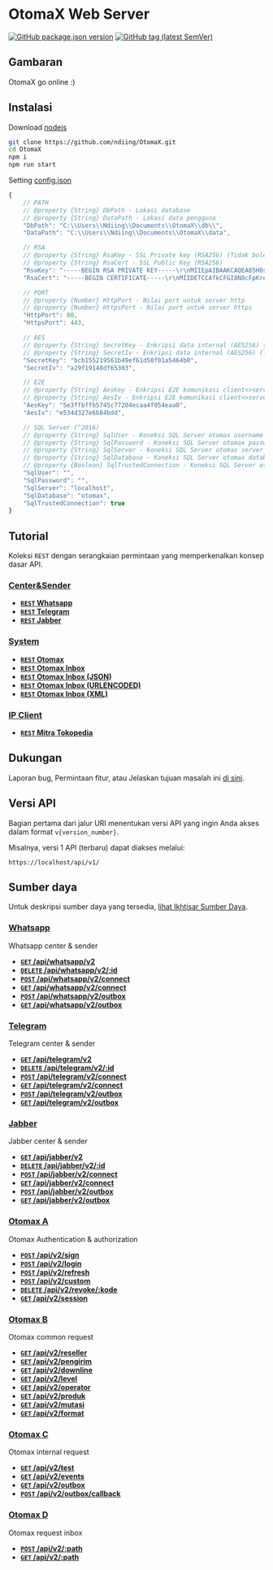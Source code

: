 # OtomaX Web Server

[![GitHub package.json version](https://img.shields.io/github/package-json/v/ndiing/otomax)](https://github.com/ndiing/OtomaX/releases)
[![GitHub tag (latest SemVer)](https://img.shields.io/github/v/tag/ndiing/otomax)](https://github.com/ndiing/OtomaX/releases)

## Gambaran

OtomaX go online :)

## Instalasi

Download [nodejs](https://nodejs.org/en/download/)

```bash
git clone https://github.com/ndiing/OtomaX.git
cd OtomaX
npm i
npm run start
```

Setting [config.json]()

```js
{
    // PATH
    // @property {String} DbPath - Lokasi database
    // @property {String} DataPath - Lokasi data pengguna
    "DbPath": "C:\\Users\\Ndiing\\Documents\\OtomaX\\db\\",
    "DataPath": "C:\\Users\\Ndiing\\Documents\\OtomaX\\data",

    // RSA
    // @property {String} RsaKey - SSL Private key (RSA256) (Tidak boleh dibagikan.)
    // @property {String} RsaCert - SSL Public Key (RSA256)
    "RsaKey": "-----BEGIN RSA PRIVATE KEY-----\r\nMIIEpAIBAAKCAQEA85H0st4fHtcYUmWwsnjQCvb4ZIMDmp7i05JkXaO6xRhJsopi\r\nWyqkc72aGpnLTcwI2ZQyraidrIcRDoZmO6TCLj3q3XiZQOu/8Ww8ZJ6bodnZIbAm\r\noDoBjAEV2iv1yz/ugdKI416ww4OxwHpdjTWjNPEY2ON8MrAJbRTQM8SBOd/LWo5R\r\nJNV6nva+lETRTLauNV2dE7fv4+aarz80AxUJ+miYRbdFHvax2TI4qK6LqANmTpHn\r\ntfuUPKZLjyg7PXyhlR6dtdmb3ny0tAeEvqSX05VUO+gh5b8Tgn3U6xX0RLfsrpk4\r\n+eWYqglRXd5tabCZqG84kT1xziOOcG0EBR5kYwIDAQABAoIBAA3DJndg05NThf1J\r\n36UF7INiFwDe4jo/VgOsVt1vneL7D1b2OL5791TO1sFABVu89pcMp5xmVZpk+1K9\r\nx1MBaTNhrj6bTNV9PJgwjG0HBTYs7/bWVChjfqjhetGcAERetWRCeBeYxxYU/9sn\r\nTtfmuvUH1maS2/alObMfJPB33vFdFo/YxAdOvBI46TR9d3QdKep95dTLFb2RtgIj\r\nw7q9FKb52oZ6mgYBqEqg+yQI2ps7EsmdWGobp33nIaKHIEMebbWEVrHtqg6+J03X\r\nOmsqrTjAdHULJDEc4vdPkBSrXFz1mbszQCTvaXx1r7nQ9J8IRMvQEe3xlhCldacx\r\nslPI+akCgYEA/vtzC8UNqn8Cvv6AosP5vma86DeAYHXSpADoHCZNVQoOvYlUGIaZ\r\nhPn8qbewmNGoTHj0kt1wQcmSkxd8uhHA9dsITh+pyocPUcYSiQSawJ4JvInbP0Ds\r\n1JHp2NPBgWJe7y8FYBHlMhSZnaJBv9nZfbIWAsShyJzJFQTzXN/V7UUCgYEA9IrY\r\nW9ZcNzSOV9cerlI37Cq52T7gNU3mXWxVcWyXFEUBDYaX0aSfYlx1qSRKBRUmoKpl\r\nrV/DjhKpkGTQKN7ykwzWElD1rYCdtQ9hb22jxfcj8pI1LHXf3BDToRiLMzC/QnAX\r\nzHMPGNFc4pIEEibD+KEvimrRciWQhAVpGBNtAYcCgYAaHDeYsfIHToBCfJ9Bi53s\r\nYGrhwKU1u3r5blpWX5m1ppUB1ak15bqcwlicLII58+YvBofM7j4Ljo+i3lnYV+8R\r\nff9ouJdTdOcdsZG+VClgpg5LLzazUHuv/M0cdfqvvBoKlh8PymVU7oUYfkALXEyI\r\nMY9Nc0M53sw8icg973HhnQKBgQDpknjHdz7LR/qxsfpPHJ7nh4POGf1DTK29DA2s\r\nccD4DlTMG4OFLU1DQPbtYIkGw8YKbdcCO1boq7CkB3a/ovtlMzyBcCzI1PFNkGxL\r\nZxinrL/8IGSDm+7/Hl9VHsFOWsBD8Bb7I+cGmGq0yizzPW2vXB2xgweclH6taxGP\r\nenaCnwKBgQCC/jZ4YkZ5QZJvFg7G5LXIzqpFGLOkgPwLeNwi3F+S9Eg1HpxIoo+r\r\nGZEipOFLAS9oD6eC2VgYKwW3/KREUzBjtaLoYAxgBnArvPnMtpm9MoGznkb0rSJH\r\nxkJU+f5z4uDmhXynaKJqMNgTG4kINv4JoAwV7FFy2DIQmIVh3BgWpg==\r\n-----END RSA PRIVATE KEY-----\r\n",
    "RsaCert": "-----BEGIN CERTIFICATE-----\r\nMIIDETCCAfkCFGI8N0cFpKrexVykZRbYn/EObEX2MA0GCSqGSIb3DQEBCwUAMEUx\r\nCzAJBgNVBAYTAkFVMRMwEQYDVQQIDApTb21lLVN0YXRlMSEwHwYDVQQKDBhJbnRl\r\ncm5ldCBXaWRnaXRzIFB0eSBMdGQwHhcNMjEwOTI3MTA0NjAyWhcNNDkwMjExMTA0\r\nNjAyWjBFMQswCQYDVQQGEwJBVTETMBEGA1UECAwKU29tZS1TdGF0ZTEhMB8GA1UE\r\nCgwYSW50ZXJuZXQgV2lkZ2l0cyBQdHkgTHRkMIIBIjANBgkqhkiG9w0BAQEFAAOC\r\nAQ8AMIIBCgKCAQEA85H0st4fHtcYUmWwsnjQCvb4ZIMDmp7i05JkXaO6xRhJsopi\r\nWyqkc72aGpnLTcwI2ZQyraidrIcRDoZmO6TCLj3q3XiZQOu/8Ww8ZJ6bodnZIbAm\r\noDoBjAEV2iv1yz/ugdKI416ww4OxwHpdjTWjNPEY2ON8MrAJbRTQM8SBOd/LWo5R\r\nJNV6nva+lETRTLauNV2dE7fv4+aarz80AxUJ+miYRbdFHvax2TI4qK6LqANmTpHn\r\ntfuUPKZLjyg7PXyhlR6dtdmb3ny0tAeEvqSX05VUO+gh5b8Tgn3U6xX0RLfsrpk4\r\n+eWYqglRXd5tabCZqG84kT1xziOOcG0EBR5kYwIDAQABMA0GCSqGSIb3DQEBCwUA\r\nA4IBAQB2+EFc6dsb7EplEtBTpf5e/aIgoVrhFrmeyehSHxatj7qwWbPa/m5tNvXC\r\nL07IT4P6LpYojkyQTF/Wm+twg0DW3I3KRxLe6leJEq7nE2o0eLHINP29qN0gQfvG\r\ntMuYvB/6cYQMkP/uO1/pJX08/3fmj8bRKNeLHrAXnsaMx7bir2l7bFvShVsqYlE5\r\nGxic6MWTTuFKsqzwYqOZf2ohOJHkU2oWB1F7eedgmgwQoW/Klq7JfxR3MSnFmdYe\r\nmg+k1x5ex1fESChFvKE1YqOJsupDO9dBtD66OscasLXwkTkxTzzp7jXp3oSZm91Z\r\nOPWkY/ZBV6CuBtm49/sI1WUP1gMw\r\n-----END CERTIFICATE-----\r\n",

    // PORT
    // @property {Number} HttpPort - Nilai port untuk server http
    // @property {Number} HttpsPort - Nilai port untuk server https
    "HttpPort": 80,
    "HttpsPort": 443,

    // AES
    // @property {String} SecretKey - Enkripsi data internal (AES256) (Tidak boleh dibagikan.)
    // @property {String} SecretIv - Enkripsi data internal (AES256) (Tidak boleh dibagikan.)
    "SecretKey": "bcb155219561b49ef61d50f01a5464b0",
    "SecretIv": "a29f19148df65303",

    // E2E
    // @property {String} AesKey - Enkripsi E2E komunikasi client<>server (AES256)
    // @property {String} AesIv - Enkripsi E2E komunikasi client<>server (AES256)
    "AesKey": "5e3ffbffb5745c77204ecaa4f054eaa0",
    "AesIv": "e534d327e6b84bdd",

    // SQL Server (^2016)
    // @property {String} SqlUser - Koneksi SQL Server otomax username
    // @property {String} SqlPassword - Koneksi SQL Server otomax password
    // @property {String} SqlServer - Koneksi SQL Server otomax server
    // @property {String} SqlDatabase - Koneksi SQL Server otomax database
    // @property {Boolean} SqlTrustedConnection - Koneksi SQL Server otomax trusted connection
    "SqlUser": "",
    "SqlPassword": "",
    "SqlServer": "localhost",
    "SqlDatabase": "otomax",
    "SqlTrustedConnection": true
}

```

## Tutorial

Koleksi `REST` dengan serangkaian permintaan yang memperkenalkan konsep dasar API.

### [Center&Sender]()

-   **[<code>REST</code> Whatsapp](https://raw.githubusercontent.com/ndiing/OtomaX/main/test/whatsapp.rest)**
-   **[<code>REST</code> Telegram](https://raw.githubusercontent.com/ndiing/OtomaX/main/test/telegram.rest)**
-   **[<code>REST</code> Jabber](https://raw.githubusercontent.com/ndiing/OtomaX/main/test/jabber.rest)**

### [System]()

-   **[<code>REST</code> Otomax](https://raw.githubusercontent.com/ndiing/OtomaX/main/test/otomax.rest)**
-   **[<code>REST</code> Otomax Inbox ](https://raw.githubusercontent.com/ndiing/OtomaX/main/test/otomax-request.rest)**
-   **[<code>REST</code> Otomax Inbox (JSON)](https://raw.githubusercontent.com/ndiing/OtomaX/main/test/otomax-request-json.rest)**
-   **[<code>REST</code> Otomax Inbox (URLENCODED)](https://raw.githubusercontent.com/ndiing/OtomaX/main/test/otomax-request-urlencoded.rest)**
-   **[<code>REST</code> Otomax Inbox (XML)](https://raw.githubusercontent.com/ndiing/OtomaX/main/test/otomax-request-xml.rest)**

### [IP Client]()

-   **[<code>REST</code> Mitra Tokopedia](https://raw.githubusercontent.com/ndiing/OtomaX/main/test/mitratokopedia.rest)**

## Dukungan

Laporan bug, Permintaan fitur, atau Jelaskan tujuan masalah ini [di sini](https://github.com/ndiing/OtomaX/issues/new/choose).

## Versi API

Bagian pertama dari jalur URI menentukan versi API yang ingin Anda akses dalam format `v{version_number}`.

Misalnya, versi 1 API (terbaru) dapat diakses melalui:

```http
https://localhost/api/v1/
```

## Sumber daya

Untuk deskripsi sumber daya yang tersedia, [lihat Ikhtisar Sumber Daya]().

### [Whatsapp]()

Whatsapp center & sender

-   **[<code>GET</code> /api/whatsapp/v2](./docs/whatsapp/v2/GET-Daftar-koneksi.md)**
-   **[<code>DELETE</code> /api/whatsapp/v2/:id](./docs/whatsapp/v2/DELETE-Hapus-koneksi.md)**
-   **[<code>POST</code> /api/whatsapp/v2/connect](./docs/whatsapp/v2/GET-Buat-koneksi.md)**
-   **[<code>GET</code> /api/whatsapp/v2/connect](./docs/whatsapp/v2/POST-Buat-koneksi.md)**
-   **[<code>POST</code> /api/whatsapp/v2/outbox](./docs/whatsapp/v2/GET-Kirim-pesan.md)**
-   **[<code>GET</code> /api/whatsapp/v2/outbox](./docs/whatsapp/v2/POST-Kirim-pesan.md)**

### [Telegram]()

Telegram center & sender

-   **[<code>GET</code> /api/telegram/v2]()**
-   **[<code>DELETE</code> /api/telegram/v2/:id]()**
-   **[<code>POST</code> /api/telegram/v2/connect]()**
-   **[<code>GET</code> /api/telegram/v2/connect]()**
-   **[<code>POST</code> /api/telegram/v2/outbox]()**
-   **[<code>GET</code> /api/telegram/v2/outbox]()**

### [Jabber]()

Jabber center & sender

-   **[<code>GET</code> /api/jabber/v2]()**
-   **[<code>DELETE</code> /api/jabber/v2/:id]()**
-   **[<code>POST</code> /api/jabber/v2/connect]()**
-   **[<code>GET</code> /api/jabber/v2/connect]()**
-   **[<code>POST</code> /api/jabber/v2/outbox]()**
-   **[<code>GET</code> /api/jabber/v2/outbox]()**

### [Otomax A]()

Otomax Authentication & authorization

-   **[<code>POST</code> /api/v2/sign]()**
-   **[<code>POST</code> /api/v2/login]()**
-   **[<code>POST</code> /api/v2/refresh]()**
-   **[<code>POST</code> /api/v2/custom]()**
-   **[<code>DELETE</code> /api/v2/revoke/:kode]()**
-   **[<code>GET</code> /api/v2/session]()**

### [Otomax B]()

Otomax common request

-   **[<code>GET</code> /api/v2/reseller]()**
-   **[<code>GET</code> /api/v2/pengirim]()**
-   **[<code>GET</code> /api/v2/downline]()**
-   **[<code>GET</code> /api/v2/level]()**
-   **[<code>GET</code> /api/v2/operator]()**
-   **[<code>GET</code> /api/v2/produk]()**
-   **[<code>GET</code> /api/v2/mutasi]()**
-   **[<code>GET</code> /api/v2/format]()**

### [Otomax C]()

Otomax internal request

-   **[<code>GET</code> /api/v2/test]()**
-   **[<code>GET</code> /api/v2/events]()**
-   **[<code>GET</code> /api/v2/outbox]()**
-   **[<code>POST</code> /api/v2/outbox/callback]()**

### [Otomax D]()

Otomax request inbox

-   **[<code>POST</code> /api/v2/:path]()**
-   **[<code>GET</code> /api/v2/:path]()**
